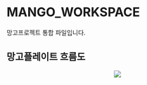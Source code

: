 # MANGO_WORKSPACE
망고프로젝트 통합 파일입니다.

## 망고플레이트 흐름도
<p align="center">
    <img src="https://github.com/yelo-o/MANGO_WORKSPACE/assets/64743180/7926f5ac-69dc-49d7-8e5d-7569d9a88bc0">
</p>
